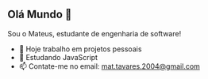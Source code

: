 ## Olá Mundo 👋
Sou o Mateus, estudante de engenharia de software!
- 🔭 Hoje trabalho em projetos pessoais
- 🌱 Estudando JavaScript
- 📫 Contate-me no email: mat.tavares.2004@gmail.com
